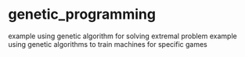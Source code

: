 # genetic_programming

example using genetic algorithm for solving extremal problem
example using genetic algorithms to train machines for specific games
